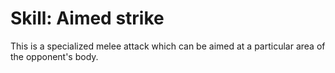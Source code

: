 # Skill: Aimed strike

This is a specialized melee attack which can be aimed at a particular area of the opponent's body.
